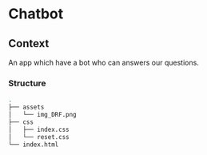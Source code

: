 # Chatbot

## Context
An app which have a bot who can answers our questions.

### Structure
```bash
.
├── assets
│   └── img_DRF.png
├── css
│   ├── index.css
│   └── reset.css
└── index.html
```